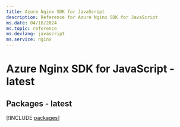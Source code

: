 ```yaml
---
title: Azure Nginx SDK for JavaScript
description: Reference for Azure Nginx SDK for JavaScript
ms.date: 04/18/2024
ms.topic: reference
ms.devlang: javascript
ms.service: nginx
---
```

# Azure Nginx SDK for JavaScript - latest
## Packages - latest
[!INCLUDE [packages](nginx-index.md)]